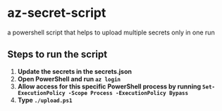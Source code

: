 # az-secret-script

a powershell script that helps to upload multiple secrets only in one run

## Steps to run the script

1. **Update the secrets in the secrets.json**
2. **Open PowerShell and run `az login`**
3. **Allow access for this specific PowerShell process by running `Set-ExecutionPolicy -Scope Process -ExecutionPolicy Bypass`**
4. **Type `./upload.ps1`**
